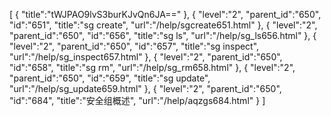 [
	{
		"title":"tWJPAO9lvS3burKJvQn6JA=="
	},
	{
		"level":"2",
		"parent_id":"650",
		"id":"651",
		"title":"sg create",
		"url":"/help/sgcreate651.html"
	},
	{
		"level":"2",
		"parent_id":"650",
		"id":"656",
		"title":"sg ls",
		"url":"/help/sg_ls656.html"
	},
	{
		"level":"2",
		"parent_id":"650",
		"id":"657",
		"title":"sg inspect",
		"url":"/help/sg_inspect657.html"
	},
	{
		"level":"2",
		"parent_id":"650",
		"id":"658",
		"title":"sg rm",
		"url":"/help/sg_rm658.html"
	},
	{
		"level":"2",
		"parent_id":"650",
		"id":"659",
		"title":"sg update",
		"url":"/help/sg_update659.html"
	},
	{
		"level":"2",
		"parent_id":"650",
		"id":"684",
		"title":"安全组概述",
		"url":"/help/aqzgs684.html"
	}
]